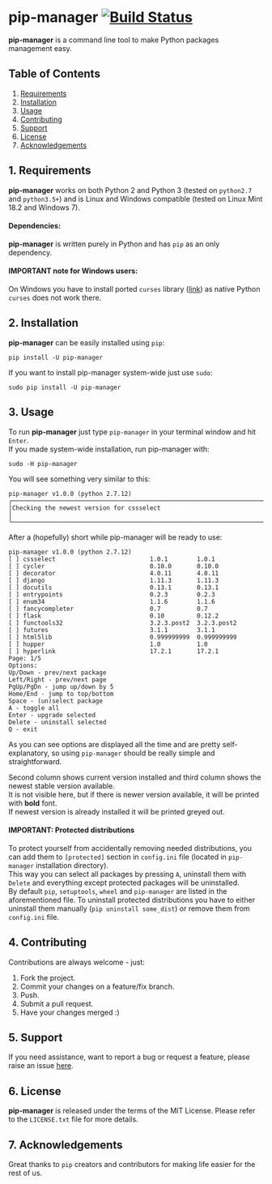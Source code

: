 # pip-manager [![Build Status](https://travis-ci.org/kchomski/pip-manager.svg?branch=master)](https://travis-ci.org/kchomski/pip-manager)

**pip-manager** is a command line tool to make Python packages management easy.


## Table of Contents
1. [Requirements](#requirements)
2. [Installation](#installation)
3. [Usage](#usage)
4. [Contributing](#contributing)
5. [Support](#support)
6. [License](#license)
7. [Acknowledgements](#acknowledgements)

## 1. Requirements
**pip-manager** works on both Python 2 and Python 3 (tested on `python2.7` and `python3.5+`) and is Linux and Windows compatible (tested on Linux Mint 18.2 and Windows 7). 

#### Dependencies:
**pip-manager** is written purely in Python and has `pip` as an only dependency.  

#### IMPORTANT note for Windows users:
On Windows you have to install ported `curses` library ([link](http://www.lfd.uci.edu/~gohlke/pythonlibs/#curses)) as native Python `curses` does not work there.

## 2. Installation
**pip-manager** can be easily installed using `pip`:
```
pip install -U pip-manager
```
If you want to install pip-manager system-wide just use `sudo`:
```
sudo pip install -U pip-manager
```

## 3. Usage
To run **pip-manager** just type `pip-manager` in your terminal window and hit `Enter`.  
If you made system-wide installation, run pip-manager with:
```
sudo -H pip-manager
```

You will see something very similar to this:
```
pip-manager v1.0.0 (python 2.7.12)
┌─────────────────────────────────────────────────────────────────────────────┐
│Checking the newest version for cssselect                                    │
└─────────────────────────────────────────────────────────────────────────────┘
```
After a (hopefully) short while pip-manager will be ready to use:  
```
pip-manager v1.0.0 (python 2.7.12)
[ ] cssselect                          1.0.1        1.0.1
[ ] cycler                             0.10.0       0.10.0
[ ] decorator                          4.0.11       4.0.11
[ ] django                             1.11.3       1.11.3
[ ] docutils                           0.13.1       0.13.1
[ ] entrypoints                        0.2.3        0.2.3
[ ] enum34                             1.1.6        1.1.6
[ ] fancycompleter                     0.7          0.7
[ ] flask                              0.10         0.12.2
[ ] functools32                        3.2.3.post2  3.2.3.post2
[ ] futures                            3.1.1        3.1.1
[ ] html5lib                           0.999999999  0.999999999
[ ] hupper                             1.0          1.0
[ ] hyperlink                          17.2.1       17.2.1
Page: 1/5
Options:
Up/Down - prev/next package
Left/Right - prev/next page
PgUp/PgDn - jump up/down by 5
Home/End - jump to top/bottom
Space - (un)select package
A - toggle all
Enter - upgrade selected
Delete - uninstall selected
Q - exit
```
As you can see options are displayed all the time and are pretty self-explanatory, so using `pip-manager` should be really simple and straightforward.

Second column shows current version installed and third column shows the newest stable version available.  
It is not visible here, but if there is newer version available, it will be printed with **bold** font.  
If newest version is already installed it will be printed greyed out.

#### IMPORTANT: Protected distributions
To protect yourself from accidentally removing needed distributions, you can add them to `[protected]` section in `config.ini` file (located in `pip-manager` installation directory).  
This way you can select all packages by pressing `A`, uninstall them with `Delete` and everything except protected packages will be uninstalled.  
By default `pip`, `setuptools`, `wheel` and `pip-manager` are listed in the aforementioned file. To uninstall protected distributions you have to either uninstall them manually (`pip uninstall some_dist`) or remove them from `config.ini` file.

 
## 4. Contributing
Contributions are always welcome - just:  
1. Fork the project.  
2. Commit your changes on a feature/fix branch.  
3. Push.  
4. Submit a pull request.  
5. Have your changes merged :)  

## 5. Support
If you need assistance, want to report a bug or request a feature, please raise an issue [here](https://github.com/kchomski/pip-manager/issues).

## 6. License
**pip-manager** is released under the terms of the MIT License. Please refer to the `LICENSE.txt` file for more details.

## 7. Acknowledgements
Great thanks to `pip` creators and contributors for making life easier for the rest of us. 
